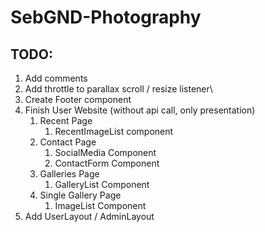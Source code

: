# SebGND-Photography

## TODO:
1. Add comments
1. Add throttle to parallax scroll / resize listener\
1. Create Footer component
1. Finish User Website (without api call, only presentation)
    1. Recent Page
        1. RecentImageList component
    1. Contact Page
        1. SocialMedia Component
        1. ContactForm Component
    1. Galleries Page
        1. GalleryList Component
    1. Single Gallery Page
        1. ImageList Component
1. Add UserLayout / AdminLayout
